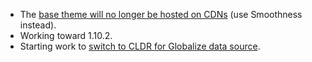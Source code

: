 * The [base theme will no longer be hosted on CDNs](https://github.com/jquery/download.jqueryui.com/issues/118) (use Smoothness instead).
* Working toward 1.10.2.
* Starting work to [switch to CLDR for Globalize data source](https://github.com/jquery/globalize/issues/128).
